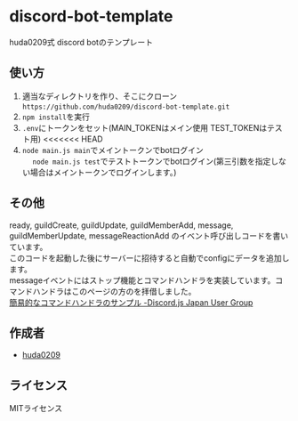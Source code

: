 # discord-bot-template
huda0209式 discord botのテンプレート

## 使い方
1. 適当なディレクトリを作り、そこにクローン
   ```https://github.com/huda0209/discord-bot-template.git```
2. ```npm install```を実行
3. `.env`にトークンをセット(MAIN_TOKENはメイン使用 TEST_TOKENはテスト用)
<<<<<<< HEAD
4. ```node main.js main```でメイントークンでbotログイン<br>
　 ```node main.js test```でテストトークンでbotログイン(第三引数を指定しない場合はメイントークンでログインします。)

## その他
ready, guildCreate, guildUpdate, guildMemberAdd, message, guildMemberUpdate, messageReactionAdd のイベント呼び出しコードを書いています。<br>
このコードを起動した後にサーバーに招待すると自動でconfigにデータを追加します。<br>
messageイベントにはストップ機能とコマンドハンドラを実装しています。コマンドハンドラはこのページの方のを拝借しました。<br>
[簡易的なコマンドハンドラのサンプル -Discord.js Japan User Group](https://scrapbox.io/discordjs-japan/%E7%B0%A1%E6%98%93%E7%9A%84%E3%81%AA%E3%82%B3%E3%83%9E%E3%83%B3%E3%83%89%E3%83%8F%E3%83%B3%E3%83%89%E3%83%A9%E3%81%AE%E3%82%B5%E3%83%B3%E3%83%97%E3%83%AB)

## 作成者
- [huda0209](https://github.com/huda0209)

## ライセンス
MITライセンス